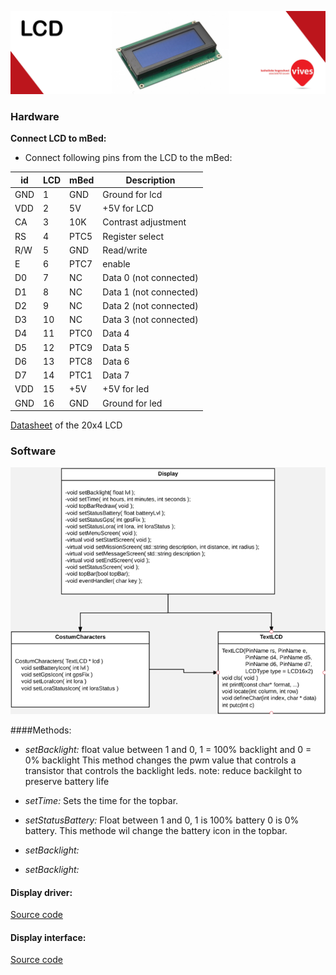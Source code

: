 ![](/assets/LCD_Title.jpg)

### Hardware

**Connect LCD to mBed:**
* Connect following pins from the LCD to the mBed:

id  | LCD | mBed | Description
----|-----|------|------------
GND | 1   | GND   | Ground for lcd
VDD | 2   | 5V    | +5V for LCD
CA  | 3   | 10K   | Contrast adjustment
RS  | 4   | PTC5  | Register select
R/W | 5   | GND   | Read/write
E   | 6   | PTC7  | enable
D0  | 7   | NC    | Data 0 (not connected)
D1  | 8   | NC    | Data 1 (not connected)
D2  | 9   | NC    | Data 2 (not connected)
D3  | 10  | NC    | Data 3 (not connected)
D4  | 11  | PTC0  | Data 4
D5  | 12  | PTC9  | Data 5
D6  | 13  | PTC8  | Data 6
D7  | 14  | PTC1  | Data 7
VDD | 15  | +5V   | +5V for led
GND | 16  | GND   | Ground for led


[Datasheet](https://www.sparkfun.com/datasheets/LCD/GDM2004D.pdf) of the 20x4 LCD

### Software

![](/assets/UML.png)

####Methods:

- *setBacklight:*
        float value between 1 and 0, 1 = 100% backlight and 0 = 0% backlight
        This method changes the pwm value that controls a transistor that controls the backlight leds.
        note: reduce backilght to preserve battery life

- *setTime:*
        Sets the time for the topbar.

- *setStatusBattery:*
        Float between 1 and 0, 1 is 100% battery 0 is 0% battery.
        This methode wil change the battery icon in the topbar.


- *setBacklight:*



- *setBacklight:*







#### Display driver:

[Source code](https://developer.mbed.org/users/atomicLogic/code/TextLCD/)
    


#### Display interface:

[Source code](https://developer.mbed.org/users/atomicLogic/code/DisplayDriver/)







